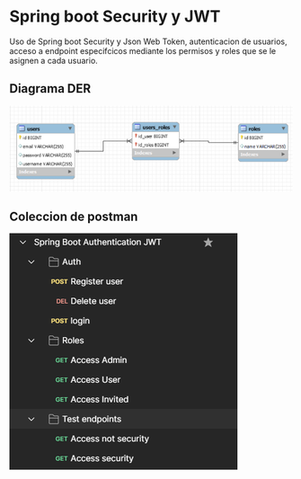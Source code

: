 # Spring boot Security y JWT

Uso de Spring boot Security y Json Web Token, autenticacion de usuarios, acceso a endpoint especifcicos
mediante los permisos y roles que se le asignen a cada usuario.

## Diagrama DER
![DER](src/main/resources/images/security_db.png)

## Coleccion de postman
![Coleccion](src/main/resources/images/collection_postman_security_JWT.png)